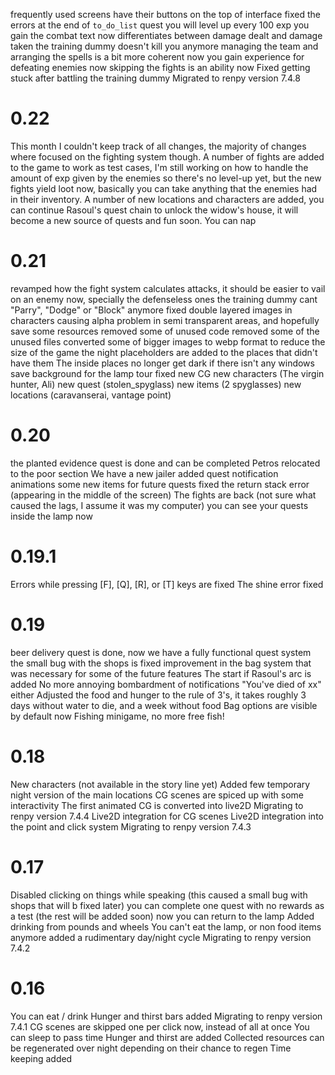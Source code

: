 




frequently used screens have their buttons on the top of interface
fixed the errors at the end of `to_do_list` quest
you will level up every 100 exp you gain
the combat text now differentiates between damage dealt and damage taken
the training dummy doesn't kill you anymore
managing the team and arranging the spells is a bit more coherent now
you gain experience for defeating enemies now
skipping the fights is an ability now
Fixed getting stuck after battling the training dummy
Migrated to renpy version 7.4.8


# 0.22
This month I couldn't keep track of all changes, the majority of changes where focused on the fighting system though.
A number of fights are added to the game to work as test cases, I'm still working on how to handle the amount of exp given by the enemies so there's no level-up yet, but the new fights yield loot now, basically you can take anything that the enemies had in their inventory.
A number of new locations and characters are added, you can continue Rasoul's quest chain to unlock the widow's house, it will become a new source of quests and fun soon.
You can nap

# 0.21
revamped how the fight system calculates attacks, it should be easier to vail on an enemy now, specially the defenseless ones
the training dummy cant "Parry", "Dodge" or "Block" anymore
fixed double layered images in characters causing alpha problem in semi transparent areas, and hopefully save some resources
removed some of unused code
removed some of the unused files
converted some of bigger images to webp format to reduce the size of the game
the night placeholders are added to the places that didn't have them
The inside places no longer get dark if there isn't any windows
save background for the lamp tour fixed
new CG
new characters (The virgin hunter, Ali)
new quest (stolen_spyglass)
new items (2 spyglasses)
new locations (caravanserai, vantage point)

# 0.20
the planted evidence quest is done and can be completed
Petros relocated to the poor section
We have a new jailer
added quest notification animations
some new items for future quests
fixed the return stack error (appearing in the middle of the screen)
The fights are back (not sure what caused the lags, I assume it was my computer)
you can see your quests inside the lamp now

# 0.19.1
Errors while pressing [F], [Q], [R], or [T] keys are fixed
The shine error fixed

# 0.19
beer delivery quest is done, now we have a fully functional quest system
the small bug with the shops is fixed
improvement in the bag system that was necessary for some of the future features
The start if Rasoul's arc is added
No more annoying bombardment of notifications "You've died of xx" either
Adjusted the food and hunger to the rule of 3's, it takes roughly 3 days without water to die, and a week without food
Bag options are visible by default now
Fishing minigame, no more free fish!

# 0.18
New characters (not available in the story line yet)
Added few temporary night version of the main locations
CG scenes are spiced up with some interactivity
The first animated CG is converted into live2D
Migrating to renpy version 7.4.4
Live2D integration for CG scenes
Live2D integration into the point and click system
Migrating to renpy version 7.4.3


# 0.17
Disabled clicking on things while speaking (this caused a small bug with shops that will b fixed later)
you can complete one quest with no rewards as a test (the rest will be added soon)
now you can return to the lamp
Added drinking from pounds and wheels
You can't eat the lamp, or non food items anymore
added a rudimentary day/night cycle
Migrating to renpy version 7.4.2

# 0.16
You can eat / drink
Hunger and thirst bars added
Migrating to renpy version 7.4.1
CG scenes are skipped one per click now, instead of all at once
You can sleep to pass time
Hunger and thirst are added
Collected resources can be regenerated over night depending on their chance to regen
Time keeping added